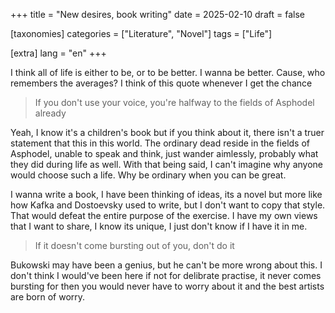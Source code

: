 +++
title = "New desires, book writing"
date = 2025-02-10
draft = false

[taxonomies]
categories = ["Literature", "Novel"]
tags = ["Life"]

[extra]
lang = "en"
+++

I think all of life is either to be, or to be better. I wanna be better. Cause, who remembers the averages? I think of this quote whenever I get the chance

> If you don't use your voice, you're halfway to the fields of Asphodel already

Yeah, I know it's a children's book but if you think about it, there isn't a truer statement that this in this world. The ordinary dead reside in the fields of Asphodel, unable to speak and think, just wander aimlessly, probably what they did during life as well. With that being said, I can't imagine why anyone would choose such a life. Why be ordinary when you can be great. 

I wanna write a book, I have been thinking of ideas, its a novel but more like how Kafka and Dostoevsky used to write, but I don't want to copy that style. That would defeat the entire purpose of the exercise. I have my own views that I want to share, I know its unique, I just don't know if I have it in me.

> If it doesn't come bursting out of you, don't do it

Bukowski may have been a genius, but he can't be more wrong about this. I don't think I would've been here if not for delibrate practise, it never comes bursting for then you would never have to worry about it and the best artists are born of worry.